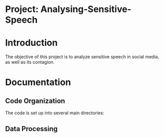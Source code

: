 # Project: Analysing-Sensitive-Speech

# Introduction 
The objective of this project is to analyze sensitive speech in social media, as well as its contagion.

# Documentation

## Code Organization

The code is set up into several main directories:

## Data Processing


